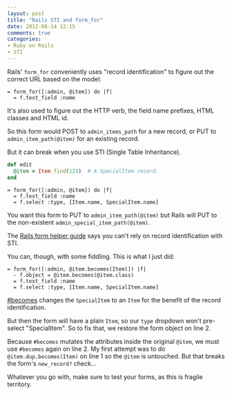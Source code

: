 ```yaml
---
layout: post
title: "Rails STI and form_for"
date: 2012-08-14 12:15
comments: true
categories:
- Ruby on Rails
- STI
---
```


Rails' `form_for` conveniently uses "record identification" to figure out the correct URL based on the model:

``` haml _form.html.haml
= form_for([:admin, @item]) do |f|
  = f.text_field :name
```

It's also used to figure out the HTTP verb, the field name prefixes, HTML classes and HTML id.

So this form would POST to `admin_items_path` for a new record, or PUT to `admin_item_path(@item)` for an existing record.

But it can break when you use STI (Single Table Inheritance).

``` ruby items_controller.rb
def edit
  @item = Item.find(123)  # A SpecialItem record.
end
```

``` haml _form.html.haml
= form_for([:admin, @item]) do |f|
  = f.text_field :name
  = f.select :type, [Item.name, SpecialItem.name]
```

You want this form to PUT to `admin_item_path(@item)` but Rails will PUT to the non-existent `admin_special_item_path(@item)`.

The [Rails form helper guide](http://guides.rubyonrails.org/form_helpers.html) says you can't rely on record identification with STI.

You can, though, with some fiddling. This is what I just did:

``` haml _form.html.haml
= form_for([:admin, @item.becomes(Item)]) |f|
  - f.object = @item.becomes(@item.class)
  = f.text_field :name
  = f.select :type, [Item.name, SpecialItem.name]
```

[#becomes](http://apidock.com/rails/ActiveRecord/Persistence/becomes) changes the `SpecialItem` to an `Item` for the benefit of the record identification.

But then the form will have a plain `Item`, so our `type` dropdown won't pre-select "SpecialItem". So to fix that, we restore the form object on line 2.

Because `#becomes` mutates the attributes inside the original `@item`, we must use `#becomes` again on line 2.
My first attempt was to do `@item.dup.becomes(Item)` on line 1 so the `@item` is untouched. But that breaks the form's `new_record?` check…

Whatever you go with, make sure to test your forms, as this is fragile territory.
